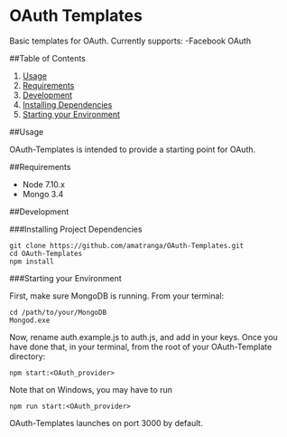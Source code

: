 # OAuth Templates

Basic templates for OAuth. Currently supports: -Facebook OAuth

##Table of Contents

1. [Usage](#Usage)
2. [Requirements](#Requirements)
3. [Development](#Development)
  1. [Installing Dependencies](#Installing-dependencies)
  2. [Starting your Environment](#Starting-your-Environment)

##Usage

OAuth-Templates is intended to provide a starting point for OAuth. 


##Requirements

- Node 7.10.x
- Mongo 3.4

##Development

###Installing Project Dependencies

```
git clone https://github.com/amatranga/OAuth-Templates.git
cd OAuth-Templates
npm install
```

###Starting your Environment

First, make sure MongoDB is running. From your terminal:

```
cd /path/to/your/MongoDB
Mongod.exe
```

Now, rename auth.example.js to auth.js, and add in your keys. Once you have
done that, in your terminal, from the root of your OAuth-Template directory:

```
npm start:<OAuth_provider>
```

Note that on Windows, you may have to run

```
npm run start:<OAuth_provider>
```

OAuth-Templates launches on port 3000 by default.
